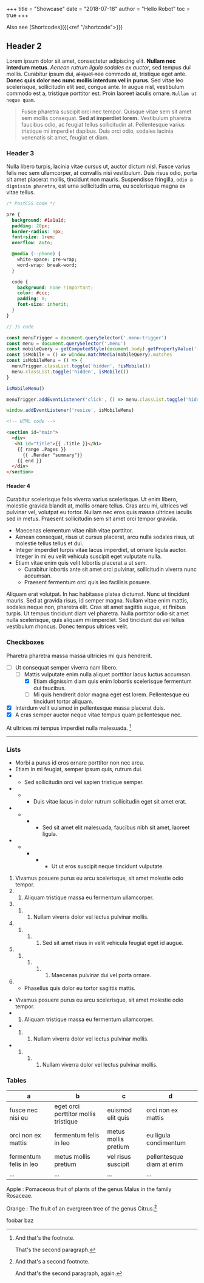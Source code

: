 +++
title = "Showcase"
date = "2018-07-18"
author = "Hello Robot"
toc = true
+++

Also see [Shortcodes]({{<ref "/shortcode">}})

## Header 2

Lorem ipsum dolor sit amet, consectetur adipiscing elit. __Nullam nec interdum metus__. *Aenean rutrum ligula sodales ex auctor*, sed tempus dui mollis. Curabitur ipsum dui, ~~aliquet nec~~ commodo at, tristique eget ante. **Donec quis dolor nec nunc mollis interdum vel in purus**. Sed vitae leo scelerisque, sollicitudin elit sed, congue ante. In augue nisl, vestibulum commodo est a, tristique porttitor est. Proin laoreet iaculis ornare. `Nullam ut neque quam`.

> Fusce pharetra suscipit orci nec tempor. Quisque vitae sem sit amet sem mollis consequat. **Sed at imperdiet lorem.** Vestibulum pharetra faucibus odio, ac feugiat tellus sollicitudin at. Pellentesque varius tristique mi imperdiet dapibus. Duis orci odio, sodales lacinia venenatis sit amet, feugiat et diam.

### Header 3

Nulla libero turpis, lacinia vitae cursus ut, auctor dictum nisl. Fusce varius felis nec sem ullamcorper, at convallis nisi vestibulum. Duis risus odio, porta sit amet placerat mollis, tincidunt non mauris. Suspendisse fringilla, `odio a dignissim pharetra`, est urna sollicitudin urna, eu scelerisque magna ex vitae tellus.

```css
/* PostCSS code */

pre {
  background: #1a1a1d;
  padding: 20px;
  border-radius: 8px;
  font-size: 1rem;
  overflow: auto;

  @media (--phone) {
    white-space: pre-wrap;
    word-wrap: break-word;
  }

  code {
    background: none !important;
    color: #ccc;
    padding: 0;
    font-size: inherit;
  }
}
```

```js
// JS code

const menuTrigger = document.querySelector('.menu-trigger')
const menu = document.querySelector('.menu')
const mobileQuery = getComputedStyle(document.body).getPropertyValue('--phoneWidth')
const isMobile = () => window.matchMedia(mobileQuery).matches
const isMobileMenu = () => {
  menuTrigger.classList.toggle('hidden', !isMobile())
  menu.classList.toggle('hidden', isMobile())
}

isMobileMenu()

menuTrigger.addEventListener('click', () => menu.classList.toggle('hidden'))

window.addEventListener('resize', isMobileMenu)
```

```html
<!-- HTML code -->

<section id="main">
  <div>
   <h1 id="title">{{ .Title }}</h1>
    {{ range .Pages }}
      {{ .Render "summary"}}
    {{ end }}
  </div>
</section>
```

#### Header 4

Curabitur scelerisque felis viverra varius scelerisque. Ut enim libero, molestie gravida blandit at, mollis ornare tellus. Cras arcu mi, ultrices vel pulvinar vel, volutpat eu tortor. Nullam nec eros quis massa ultrices iaculis sed in metus. Praesent sollicitudin sem sit amet orci tempor gravida.

- Maecenas elementum vitae nibh vitae porttitor.
- Aenean consequat, risus ut cursus placerat, arcu nulla sodales risus, ut molestie tellus tellus et dui.
- Integer imperdiet turpis vitae lacus imperdiet, ut ornare ligula auctor. Integer in mi eu velit vehicula suscipit eget vulputate nulla.
- Etiam vitae enim quis velit lobortis placerat a ut sem.
  - Curabitur lobortis ante sit amet orci pulvinar, sollicitudin viverra nunc accumsan.
  - Praesent fermentum orci quis leo facilisis posuere.

Aliquam erat volutpat. In hac habitasse platea dictumst. Nunc ut tincidunt mauris. Sed at gravida risus, id semper magna. Nullam vitae enim mattis, sodales neque non, pharetra elit. Cras sit amet sagittis augue, et finibus turpis. Ut tempus tincidunt diam vel pharetra. Nulla porttitor odio sit amet nulla scelerisque, quis aliquam mi imperdiet. Sed tincidunt dui vel tellus vestibulum rhoncus. Donec tempus ultrices velit.

### Checkboxes

Pharetra pharetra massa massa ultricies mi quis hendrerit.

- [ ] Ut consequat semper viverra nam libero.
  - [ ] Mattis vulputate enim nulla aliquet porttitor lacus luctus accumsan.
    - [X] Etiam dignissim diam quis enim lobortis scelerisque fermentum dui faucibus.
    - [ ] Mi quis hendrerit dolor magna eget est lorem. Pellentesque eu tincidunt tortor aliquam.
- [X] Interdum velit euismod in pellentesque massa placerat duis.
- [X] A cras semper auctor neque vitae tempus quam pellentesque nec.

At ultrices mi tempus imperdiet nulla malesuada. [^1]

[^1]: And that's the footnote.

    That's the second paragraph.
----
[^2]: And that's a second footnote.

    And that's the second paragraph, again.
### Lists

- Morbi a purus id eros ornare porttitor non nec arcu.
- Etiam in mi feugiat, semper ipsum quis, rutrum dui.
- - Sed sollicitudin orci vel sapien tristique semper.
- - - Duis vitae lacus in dolor rutrum sollicitudin eget sit amet erat.
- - - - Sed sit amet elit malesuada, faucibus nibh sit amet, laoreet ligula.
- - - - - Ut ut eros suscipit neque tincidunt vulputate.

1. Vivamus posuere purus eu arcu scelerisque, sit amet molestie odio tempor.
1. 1. Aliquam tristique massa eu fermentum ullamcorper.
1. 1. 1. Nullam viverra dolor vel lectus pulvinar mollis.
1. 1. 1. 1. Sed sit amet risus in velit vehicula feugiat eget id augue.
1. 1. 1. 1. 1. Maecenas pulvinar dui vel porta ornare.
1. - Phasellus quis dolor eu tortor sagittis mattis.

- Vivamus posuere purus eu arcu scelerisque, sit amet molestie odio tempor.
- 1. Aliquam tristique massa eu fermentum ullamcorper.
- 1. 1. Nullam viverra dolor vel lectus pulvinar mollis.
- 1. 1. 1. Nullam viverra dolor vel lectus pulvinar mollis.

### Tables
| a                      | b                                    | c                    | d                         |
|------------------------|--------------------------------------|----------------------|---------------------------|
| fusce nec nisi eu      | eget orci porttitor mollis tristique | euismod elit quis    | orci non ex mattis        |
| orci non ex mattis     | fermentum felis in leo               | metus mollis pretium | eu ligula condimentum     |
| fermentum felis in leo | metus mollis pretium                 | vel risus suscipit   | pellentesque diam at enim |
| ...                    | ...                                  | ...                  | ...                       |

Apple
: Pomaceous fruit of plants of the genus Malus in
the family Rosaceae.

Orange
: The fruit of an evergreen tree of the genus Citrus.[^2]

foobar baz
